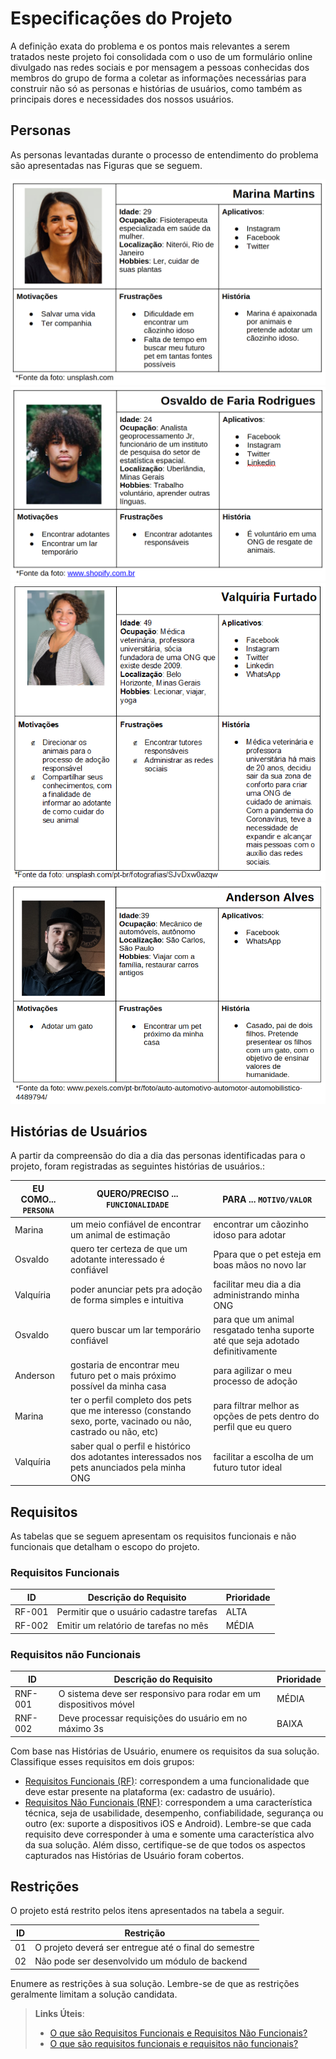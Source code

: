 # Especificações do Projeto

A definição exata do problema e os pontos mais relevantes a serem tratados neste projeto foi consolidada com o uso de um formulário online divulgado nas redes sociais e por mensagem a pessoas conhecidas dos membros do grupo de forma a coletar as informações necessárias para construir não só as personas e histórias de usuários, como também as principais dores e necessidades dos nossos usuários. 

## Personas

As personas levantadas durante o processo de entendimento do problema são apresentadas nas Figuras que se seguem. 

![Personas - Marina](img/persona-marina.png)
![Personas - Osvaldo](img/persona-osvaldo.png)
![Personas - Valquiria](img/persona-valquiria.png)
![Personas - Anderson](img/persona-anderson.png)


## Histórias de Usuários

A partir da compreensão do dia a dia das personas identificadas para o projeto, foram registradas as seguintes histórias de usuários.:

|EU COMO... `PERSONA`| QUERO/PRECISO ... `FUNCIONALIDADE` |PARA ... `MOTIVO/VALOR`                 |
|--------------------|------------------------------------|----------------------------------------|
|Marina  | um meio confiável de encontrar um animal de estimação           | encontrar um cãozinho idoso para adotar                |
|Osvaldo       | quero ter certeza de que um adotante interessado é confiável                  | Ppara que o pet esteja em boas mãos no novo lar  |
|Valquíria       | poder anunciar pets pra adoção de forma simples e intuitiva                | facilitar meu dia a dia administrando minha ONG  |
|Osvaldo       | quero buscar um lar temporário confiável                 | para que um animal resgatado tenha suporte até que seja adotado definitivamente  |
|Anderson       | gostaria de encontrar meu futuro pet o mais próximo possível da minha casa                 | para agilizar o meu processo de adoção  |
|Marina       | ter o perfil completo dos pets que me interesso (constando sexo, porte, vacinado ou não, castrado ou não, etc)                 | para filtrar melhor as opções de pets dentro do perfil que eu quero  |
|Valquíria       | saber qual o perfil e histórico dos adotantes interessados nos pets anunciados pela minha ONG                 | facilitar a escolha de um futuro tutor ideal  |


## Requisitos

As tabelas que se seguem apresentam os requisitos funcionais e não funcionais que detalham o escopo do projeto.

### Requisitos Funcionais

|ID    | Descrição do Requisito  | Prioridade |
|------|-----------------------------------------|----|
|RF-001| Permitir que o usuário cadastre tarefas | ALTA | 
|RF-002| Emitir um relatório de tarefas no mês   | MÉDIA |


### Requisitos não Funcionais

|ID     | Descrição do Requisito  |Prioridade |
|-------|-------------------------|----|
|RNF-001| O sistema deve ser responsivo para rodar em um dispositivos móvel | MÉDIA | 
|RNF-002| Deve processar requisições do usuário em no máximo 3s |  BAIXA | 

Com base nas Histórias de Usuário, enumere os requisitos da sua solução. Classifique esses requisitos em dois grupos:

- [Requisitos Funcionais
 (RF)](https://pt.wikipedia.org/wiki/Requisito_funcional):
 correspondem a uma funcionalidade que deve estar presente na
  plataforma (ex: cadastro de usuário).
- [Requisitos Não Funcionais
  (RNF)](https://pt.wikipedia.org/wiki/Requisito_n%C3%A3o_funcional):
  correspondem a uma característica técnica, seja de usabilidade,
  desempenho, confiabilidade, segurança ou outro (ex: suporte a
  dispositivos iOS e Android).
Lembre-se que cada requisito deve corresponder à uma e somente uma
característica alvo da sua solução. Além disso, certifique-se de que
todos os aspectos capturados nas Histórias de Usuário foram cobertos.

## Restrições

O projeto está restrito pelos itens apresentados na tabela a seguir.

|ID| Restrição                                             |
|--|-------------------------------------------------------|
|01| O projeto deverá ser entregue até o final do semestre |
|02| Não pode ser desenvolvido um módulo de backend        |


Enumere as restrições à sua solução. Lembre-se de que as restrições geralmente limitam a solução candidata.

> **Links Úteis**:
> - [O que são Requisitos Funcionais e Requisitos Não Funcionais?](https://codificar.com.br/requisitos-funcionais-nao-funcionais/)
> - [O que são requisitos funcionais e requisitos não funcionais?](https://analisederequisitos.com.br/requisitos-funcionais-e-requisitos-nao-funcionais-o-que-sao/)
